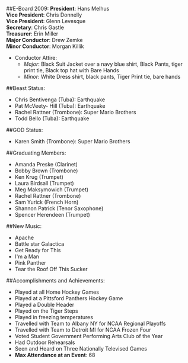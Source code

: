 ##E-Board 2009:
__President__: Hans Melhus  
__Vice President__:  Chris Donnelly  
__Vice President__:  Glenn Levesque  
__Secretary__:  Chris Gastle  
__Treasurer__: Erin Miller  
__Major Conductor__: Drew Zemke  
__Minor Conductor__: Morgan Killik  

* Conductor Attire:
  * _Major_: Black Suit Jacket over a navy blue shirt, Black Pants, tiger print tie, Black top hat with Bare Hands
  * _Minor_: White Dress shirt, black pants, Tiger Print tie, bare hands

##Beast Status:
* Chris Bentivenga (Tuba): Earthquake
* Pat McVeety- Hill (Tuba): Earthquake
* Rachel Rattner (Trombone): Super Mario Brothers
* Todd Bello (Tuba): Earthquake

##GOD Status:
* Karen Smith (Trombone): Super Mario Brothers


##Graduating Members:
* Amanda Preske (Clarinet)
* Bobby Brown (Trombone)
* Ken Krug (Trumpet)
* Laura Birdsall (Trumpet)
* Meg Maksymowich (Trumpet)
* Rachel Rattner (Trombone)
* Sam Yurick (French Horn)
* Shannon Patrick (Tenor Saxophone)
* Spencer Herendeen (Trumpet)


##New Music:
* Apache
* Battle star Galactica
* Get Ready for This
* I'm a Man
* Pink Panther
* Tear the Roof Off This Sucker

##Accomplishments and Achievements:
* Played at all Home Hockey Games
* Played at a Pittsford Panthers Hockey Game
* Played a Double Header
* Played on the Tiger Steps
* Played in freezing temperatures
* Travelled with Team to Albany NY for NCAA Regional Playoffs
* Travelled with Team to Detroit MI for NCAA Frozen Four 
* Voted Student Government Performing Arts Club of the Year
* Had Outdoor Rehearsals
* Seen and Heard on Three Nationally Televised Games
* __Max Attendance at an Event__: 68
